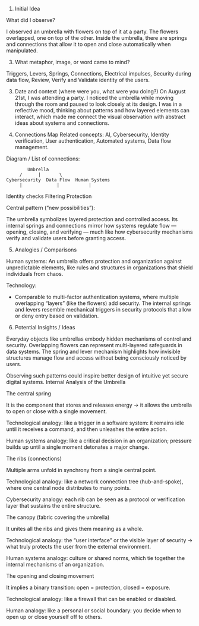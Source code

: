 1. Initial Idea
   
What did I observe?

I observed an umbrella with flowers on top of it at a party. The flowers overlapped, one on top of the other.
Inside the umbrella, there are springs and connections that allow it to open and close automatically when manipulated.

3. What metaphor, image, or word came to mind?

Triggers, Levers, Springs, Connections, Electrical impulses, Security during data flow, Review, Verify and Validate 
identity of the users.

3. Date and context (where were you, what were you doing?)
On August 21st, I was attending a party. I noticed the umbrella while moving through the room and paused to look
closely at its design. I was in a reflective mood, thinking about patterns and how layered elements can interact, which
made me connect the visual observation with abstract ideas about systems and connections.

5. Connections Map
Related concepts: AI, Cybersecurity, Identity verification, User authentication, Automated systems, Data flow management.

Diagram / List of connections:

            Umbrella
         /      |       \
    Cybersecurity  Data Flow  Human Systems
         |             |           |
   Identity checks   Filtering   Protection


Central pattern (“new possibilities”):

The umbrella symbolizes layered protection and controlled access. Its internal springs and connections 
mirror how systems regulate flow — opening, closing, and verifying — much like how cybersecurity 
mechanisms verify and validate users before granting access.

5. Analogies / Comparisons
   
Human systems: 
An umbrella offers protection and organization against unpredictable elements, like rules and 
structures in organizations that shield individuals from chaos.

Technology:
- Comparable to multi-factor authentication systems, where multiple overlapping “layers”
  (like the flowers) add security. The internal springs and levers resemble mechanical triggers
  in security protocols that allow or deny entry based on validation.
  
6. Potential Insights / Ideas
   
Everyday objects like umbrellas embody hidden mechanisms of control and security.
Overlapping flowers can represent multi-layered safeguards in data systems.
The spring and lever mechanism highlights how invisible structures manage flow and access without 
being consciously noticed by users.

Observing such patterns could inspire better design of intuitive yet secure digital systems.
Internal Analysis of the Umbrella

The central spring


It is the component that stores and releases energy → it allows the umbrella to open or close with a single movement.


Technological analogy: like a trigger in a software system: it remains idle until it receives a command, and then unleashes the entire action.

Human systems analogy: like a critical decision in an organization; pressure builds up until a single moment detonates a major change.


The ribs (connections)


Multiple arms unfold in synchrony from a single central point.

Technological analogy: like a network connection tree (hub-and-spoke), where one central node distributes to many points.

Cybersecurity analogy: each rib can be seen as a protocol or verification layer that sustains the entire structure.


The canopy (fabric covering the umbrella)


It unites all the ribs and gives them meaning as a whole.

Technological analogy: the “user interface” or the visible layer of security → what truly protects the user from the external environment.

Human systems analogy: culture or shared norms, which tie together the internal mechanisms of an organization.

The opening and closing movement


It implies a binary transition: open = protection, closed = exposure.

Technological analogy: like a firewall that can be enabled or disabled.

Human analogy: like a personal or social boundary: you decide when to open up or close yourself off to others.


